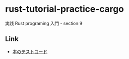 # rust-tutorial-practice-cargo

実践 Rust programing 入門 - section 9

## Link

- [本のテストコード](https://github.com/forcia/rustbook)
